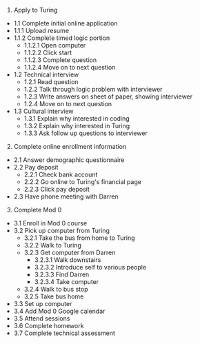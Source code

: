 1. Apply to Turing  
  * 1.1 Complete initial online application  
  * 1.1.1 Upload resume  
  * 1.1.2 Complete timed logic portion      
      * 1.1.2.1 Open computer  
      * 1.1.2.2 Click start  
      * 1.1.2.3 Complete question  
      * 1.1.2.4 Move on to next question  
  * 1.2 Technical interview  
      * 1.2.1 Read question   
      * 1.2.2 Talk through logic problem with interviewer  
      * 1.2.3 Write answers on sheet of paper, showing interviewer  
      * 1.2.4 Move on to next question  
  * 1.3 Cultural interview  
      * 1.3.1 Explain why interested in coding  
      * 1.3.2 Explain why interested in Turing  
      * 1.3.3 Ask follow up questions to interviewer  
2. Complete online enrollment information  
  * 2.1 Answer demographic questionnaire  
  * 2.2 Pay deposit  
      * 2.2.1 Check bank account  
      * 2.2.2 Go online to Turing's financial page  
      * 2.2.3 Click pay deposit  
  * 2.3 Have phone meeting with Darren  
3. Complete Mod 0  
  * 3.1 Enroll in Mod 0 course  
  * 3.2 Pick up computer from Turing  
      * 3.2.1 Take the bus from home to Turing  
      * 3.2.2 Walk to Turing  
      * 3.2.3 Get computer from Darren  
        * 3.2.3.1 Walk downstairs  
        * 3.2.3.2 Introduce self to various people  
        * 3.2.3.3 Find Darren  
        * 3.2.3.4 Take computer  
    * 3.2.4 Walk to bus stop  
    * 3.2.5 Take bus home  
  * 3.3 Set up computer  
  * 3.4 Add Mod 0 Google calendar  
  * 3.5 Attend sessions  
  * 3.6 Complete homework  
  * 3.7 Complete technical assessment  
